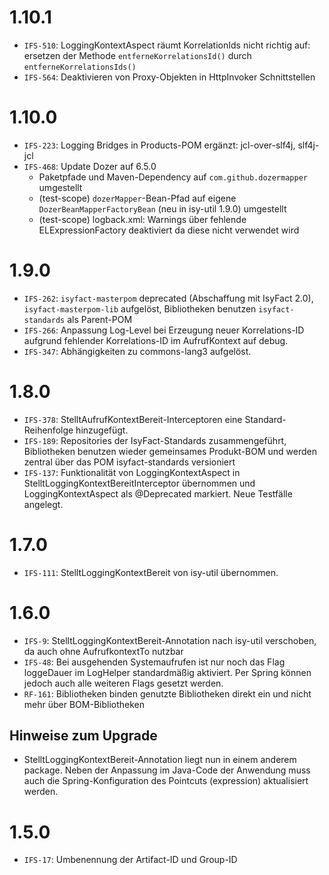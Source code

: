 # 1.10.1
- `IFS-510`: LoggingKontextAspect räumt KorrelationIds nicht richtig auf: ersetzen der Methode `entferneKorrelationsId()` durch `entferneKorrelationsIds()`
- `IFS-564`: Deaktivieren von Proxy-Objekten in HttpInvoker Schnittstellen

# 1.10.0
- `IFS-223`: Logging Bridges in Products-POM ergänzt: jcl-over-slf4j, slf4j-jcl
- `IFS-468`: Update Dozer auf 6.5.0
    *  Paketpfade und Maven-Dependency auf `com.github.dozermapper` umgestellt
    * (test-scope) `dozerMapper`-Bean-Pfad auf eigene `DozerBeanMapperFactoryBean` (neu in isy-util 1.9.0) umgestellt
    * (test-scope) logback.xml: Warnings über fehlende ELExpressionFactory deaktiviert da diese nicht verwendet wird

# 1.9.0
- `IFS-262`: `isyfact-masterpom` deprecated (Abschaffung mit IsyFact 2.0), `isyfact-masterpom-lib` aufgelöst, Bibliotheken benutzen `isyfact-standards` als Parent-POM
- `IFS-266`: Anpassung Log-Level bei Erzeugung neuer Korrelations-ID aufgrund fehlender Korrelations-ID im AufrufKontext auf debug.
- `IFS-347`: Abhängigkeiten zu commons-lang3 aufgelöst.

# 1.8.0
- `IFS-378`: StelltAufrufKontextBereit-Interceptoren eine Standard-Reihenfolge hinzugefügt.
- `IFS-189`: Repositories der IsyFact-Standards zusammengeführt, Bibliotheken benutzen wieder gemeinsames Produkt-BOM und werden zentral über das POM isyfact-standards versioniert
- `IFS-137`: Funktionalität von LoggingKontextAspect in StelltLoggingKontextBereitInterceptor übernommen und LoggingKontextAspect als @Deprecated markiert. Neue Testfälle angelegt. 

# 1.7.0
- `IFS-111`: StelltLoggingKontextBereit von isy-util übernommen. 

# 1.6.0
- `IFS-9`: StelltLoggingKontextBereit-Annotation nach isy-util verschoben, da auch ohne AufrufkontextTo nutzbar
- `IFS-48`: Bei ausgehenden Systemaufrufen ist nur noch das Flag loggeDauer im LogHelper standardmäßig aktiviert. Per Spring können jedoch auch alle weiteren Flags gesetzt werden. 
- `RF-161`: Bibliotheken binden genutzte Bibliotheken direkt ein und nicht mehr über BOM-Bibliotheken

## Hinweise zum Upgrade
- StelltLoggingKontextBereit-Annotation liegt nun in einem anderem package. Neben der Anpassung im Java-Code der Anwendung muss auch die Spring-Konfiguration des Pointcuts (expression) aktualisiert werden.

# 1.5.0
- `IFS-17`: Umbenennung der Artifact-ID und Group-ID

